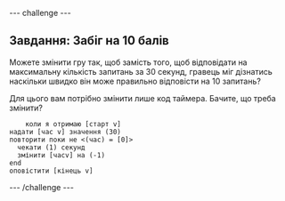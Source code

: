 \--- challenge \---

## Завдання: Забіг на 10 балів

Можете змінити гру так, щоб замість того, щоб відповідати на максимальну кількість запитань за 30 секунд, гравець міг дізнатись наскільки швидко він може правильно відповісти на 10 запитань?

Для цього вам потрібно змінити лише код таймера. Бачите, що треба змінити?

```blocks
    коли я отримаю [старт v]
надати [час v] значення (30)
повторити поки не <(час) = [0]> 
  чекати (1) секунд
  змінити [часv] на (-1)
end
оповістити [кінець v]
```

\--- /challenge \---